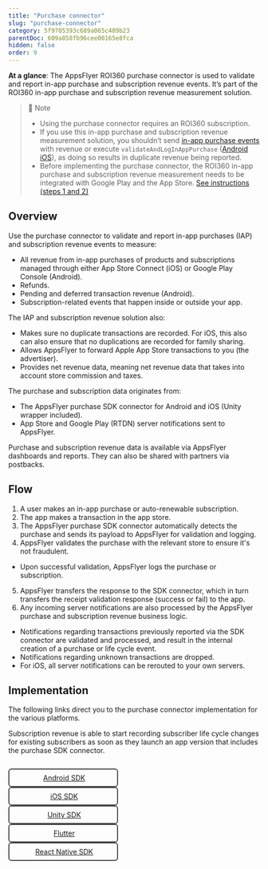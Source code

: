```yaml
---
title: "Purchase connector"
slug: "purchase-connector"
category: 5f9705393c689a065c409b23
parentDoc: 609a858fb96cee00165e8fca
hidden: false
order: 9
---
```



**At a glance**: The AppsFlyer ROI360 purchase connector is used to validate and report in-app purchase and subscription revenue events. It’s part of the ROI360 in-app purchase and subscription revenue measurement solution.

> 📘 Note
>
> - Using the purchase connector requires an ROI360 subscription.
> - If you use this in-app purchase and subscription revenue measurement solution, you shouldn’t send [in-app purchase events](https://dev.appsflyer.com/hc/docs/in-app-events-sdk) with revenue or execute `validateAndLogInAppPurchase` ([Android](https://dev.appsflyer.com/hc/docs/validate-and-log-purchase-android) [iOS](https://dev.appsflyer.com/hc/docs/validate-and-log-purchase-ios)), as doing so results in duplicate revenue being reported.
> - Before implementing the purchase connector, the ROI360 in-app purchase and subscription revenue measurement needs to be integrated with Google Play and the App Store. [See instructions (steps 1 and 2)](https://support.appsflyer.com/hc/en-us/articles/7459048170769) 

## Overview

Use the purchase connector to validate and report in-app purchases (IAP) and subscription revenue events to measure:

- All revenue from in-app purchases of products and subscriptions managed through either App Store Connect (iOS) or Google Play Console (Android).
- Refunds.
- Pending and deferred transaction revenue (Android).
- Subscription-related events that happen inside or outside your app.

The IAP and subscription revenue solution also:
- Makes sure no duplicate transactions are recorded. For iOS, this also can also ensure that no duplications are recorded for family sharing.
- Allows AppsFlyer to forward Apple App Store transactions to you (the advertiser).
- Provides net revenue data, meaning net revenue data that takes into account store commission and taxes. 

The purchase and subscription data originates from:
- The AppsFlyer purchase SDK connector for Android and iOS (Unity wrapper included).
- App Store and Google Play (RTDN) server notifications sent to AppsFlyer.

Purchase and subscription revenue data is available via AppsFlyer dashboards and reports. They can also be shared with partners via postbacks.

## Flow

1. A user makes an in-app purchase or auto-renewable subscription.
2. The app makes a transaction in the app store.
3. The AppsFlyer purchase SDK connector automatically detects the purchase and sends its payload to AppsFlyer for validation and logging.
4. AppsFlyer validates the purchase with the relevant store to ensure it's not fraudulent.
  - Upon successful validation, AppsFlyer logs the purchase or subscription.
5. AppsFlyer transfers the response to the SDK connector, which in turn transfers the receipt validation response (success or fail) to the app.
6. Any incoming server notifications are also processed by the AppsFlyer purchase and subscription revenue business logic.
  - Notifications regarding transactions previously reported via the SDK connector are validated and processed, and result in the internal creation of a purchase or life cycle event.
  - Notifications regarding unknown transactions are dropped.
  - For iOS, all server notifications can be rerouted to your own servers.

## Implementation

The following links direct you to the purchase connector implementation for the various platforms.

Subscription revenue is able to start recording subscriber life cycle changes for existing subscribers as soon as they launch an app version that includes the purchase SDK connector.

<style>
  .button-container {
    display: flex;
    max-width:800px;

  }
  .button {
    display: flex;
    justify-content: center;
    align-items: center;
    min-width: 200px;
    border-radius: 6px;
    padding: 8px;
    margin-right: 4px;
   }
  .button:before {  
  	margin-right: 4px;  
  }
  .button {  
    border-radius: 6px;  
    padding: 8px;  
    border: solid 2px #434446;  
  }
  
  .ios:before {  
        content: url("https://files.readme.io/19fdc72-apple-icon.svg");  
  }
  .android:before {  
        content: url("https://files.readme.io/d7dc5a3-android-icon.svg");  
  }
 .unity:before {  
    content: url("https://files.readme.io/59acdf6-unity-icon.svg");  
 }
 .flutter:before {  
    content: url("https://files.readme.io/1f70175-flutter-icon.svg");  
 }
 a[href*=http]:not([href*="dev.appsflyer.com"]):not(.landing-page__social):after 
 {
    display:none !important;

 }
 .cordova:before {  
    content: url("https://files.readme.io/5f757d6-apache_cordova-icon.svg");  
 }
 .capacitor:before {  
    content: url("https://files.readme.io/ad0d405-capacitor-icon.svg");  
 }
 .reactnative:before {  
    content: url("https://files.readme.io/3e1288d-reactnative-icon.svg");  
 }
 a[href*=http]:not([href*="dev.appsflyer.com"]):not(.landing-page__social):after 
 {
    display:none !important;

 }
 
</style>
<div class="button-container">

  <a class="button android" href="https://dev.appsflyer.com/hc/docs/purchase-connector-android">Android SDK</a>
  <a class="button ios" href="https://dev.appsflyer.com/hc/docs/purchase-connector-ios">iOS SDK</a>
  <a class="button unity" href="https://dev.appsflyer.com/hc/docs/purchase-connector-unity">Unity SDK</a>
  <a target="_blank" class="button flutter" href="https://github.com/AppsFlyerSDK/appsflyer-flutter-plugin/blob/feature/add_purchase_connector/doc/PurchaseConnector.md">Flutter</a>
  <a class="button reactnative" href="https://dev.appsflyer.com/hc/docs/rn_purchaseconnector">React Native SDK</a>

</div>
